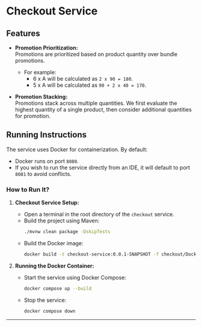 # Checkout Service

## Features

- **Promotion Prioritization:**  
  Promotions are prioritized based on product quantity over bundle promotions.
    - For example:
        - 6 x A will be calculated as `2 x 90 = 180`.
        - 5 x A will be calculated as `90 + 2 x 40 = 170`.

- **Promotion Stacking:**  
  Promotions stack across multiple quantities. We first evaluate the highest quantity of a single product, then consider additional quantities for promotion.

## Running Instructions

The service uses Docker for containerization. By default:
- Docker runs on port `8080`.
- If you wish to run the service directly from an IDE, it will default to port `8081` to avoid conflicts.

### How to Run It?

1. **Checkout Service Setup:**
    - Open a terminal in the root directory of the `checkout` service.
    - Build the project using Maven:
      ```bash
      ./mvnw clean package -DskipTests
      ```
    - Build the Docker image:
      ```bash
      docker build -t checkout-service:0.0.1-SNAPSHOT -f checkout/Dockerfile checkout
      ```

2. **Running the Docker Container:**
    - Start the service using Docker Compose:
      ```bash
      docker compose up --build
      ```
    - Stop the service:
      ```bash
      docker compose down
      ```

---